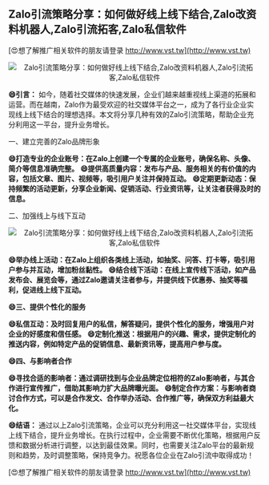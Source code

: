 ## **Zalo引流策略分享：如何做好线上线下结合,Zalo改资料机器人,Zalo引流拓客,Zalo私信软件**

[😍想了解推广相关软件的朋友请登录 http://www.vst.tw](http://www.vst.tw)

 <center><img src="https://vst.tw/MP4/tuiguang/png/6.png" alt="Zalo引流策略分享：如何做好线上线下结合,Zalo改资料机器人,Zalo引流拓客,Zalo私信软件"></center>

**😄引言：**
如今，随着社交媒体的快速发展，企业们越来越重视线上渠道的拓展和运营。而在越南，Zalo作为最受欢迎的社交媒体平台之一，成为了各行业企业实现线上线下结合的理想选择。本文将分享几种有效的Zalo引流策略，帮助企业充分利用这一平台，提升业务增长。

一、建立完善的Zalo品牌形象

**😄打造专业的企业账号：在Zalo上创建一个专属的企业账号，确保名称、头像、简介等信息准确完整。**
**😄提供高质量内容：发布与产品、服务相关的有价值的内容，包括文章、图片、视频等，吸引用户关注并保持互动。**
**😄定期更新动态：保持频繁的活动更新，分享企业新闻、促销活动、行业资讯等，让关注者获得及时的信息。**

二、加强线上与线下互动

 <center><img src="https://vst.tw/MP4/tuiguang/png/5.png" alt="Zalo引流策略分享：如何做好线上线下结合,Zalo改资料机器人,Zalo引流拓客,Zalo私信软件"></center>

**😄举办线上活动：在Zalo上组织各类线上活动，如抽奖、问答、打卡等，吸引用户参与并互动，增加粉丝黏性。**
**😄结合线下活动：在线上宣传线下活动，如产品发布会、展览会等，通过Zalo邀请关注者参与，并提供线下优惠券、抽奖等福利，促进线上线下互动。**

**😄三、提供个性化的服务**

**😄私信互动：及时回复用户的私信，解答疑问，提供个性化的服务，增强用户对企业的好感度和信任感。**
**😄定制化推送：根据用户的兴趣、需求，提供定制化的推送内容，例如特定产品的促销信息、最新资讯等，提高用户参与度。**

**😄四、与影响者合作**

**😄寻找合适的影响者：通过调研找到与企业品牌定位相符的Zalo影响者，与其合作进行宣传推广，借助其影响力扩大品牌曝光面。**
**😄制定合作方案：与影响者商讨合作方式，可以是合作发文、合作举办活动、合作推广等，确保双方利益最大化。**

**😄结语：**
通过以上Zalo引流策略，企业可以充分利用这一社交媒体平台，实现线上线下结合，提升业务增长。在执行过程中，企业需要不断优化策略，根据用户反馈和数据分析进行调整，以达到最佳效果。同时，也需要关注Zalo平台的最新规则和趋势，及时调整策略，保持竞争力。祝愿各位企业在Zalo引流中取得成功！

[😍想了解推广相关软件的朋友请登录 http://www.vst.tw](http://www.vst.tw)



